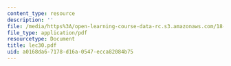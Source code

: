 ```yaml
---
content_type: resource
description: ''
file: /media/https%3A/open-learning-course-data-rc.s3.amazonaws.com/18-034-honors-differential-equations-spring-2004/a0168da67178d16a0547ecca82084b75_lec30.pdf
file_type: application/pdf
resourcetype: Document
title: lec30.pdf
uid: a0168da6-7178-d16a-0547-ecca82084b75
---
```

